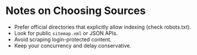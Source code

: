 # Notes on Choosing Sources
- Prefer official directories that explicitly allow indexing (check robots.txt).
- Look for public `sitemap.xml` or JSON APIs.
- Avoid scraping login-protected content.
- Keep your concurrency and delay conservative.